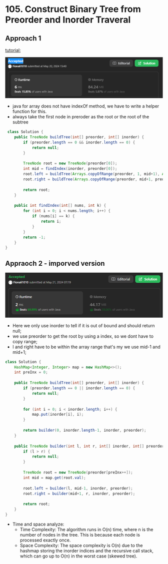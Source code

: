 # 105. Construct Binary Tree from Preorder and Inorder Traveral

## Approach 1

[tutorial](https://www.youtube.com/watch?v=ihj4IQGZ2zc&t=263s);

![alt text](image-32.png)

- java for array does not have indexOf method, we have to write a helper function for this.
- always take the first node in preroder as the root or the root of the subtree

```java
 class Solution {
    public TreeNode buildTree(int[] preorder, int[] inorder) {
        if (preorder.length == 0 && inorder.length == 0) {
            return null;
        }

        TreeNode root = new TreeNode(preorder[0]);
        int mid = findIndex(inorder, preorder[0]);
        root.left = buildTree(Arrays.copyOfRange(preorder, 1, mid+1), Arrays.copyOfRange(inorder, 0, mid));
        root.right = buildTree(Arrays.copyOfRange(preorder, mid+1, preorder.length), Arrays.copyOfRange(inorder, mid+1, inorder.length));

        return root;
    }

    public int findIndex(int[] nums, int k) {
        for (int i = 0; i < nums.length; i++) {
            if (nums[i] == k) {
                return i;
            }
        }
        return -1;
    }
}
```

## Appraoch 2 - imporved version

![alt text](image-35.png)

- Here we only use inorder to tell if it is out of bound and should return null;
- we use preorder to get the root by using a index, so we dont have to copy range; 
- l and right have to be within the array range that's my we use mid-1 and mid+1;

```java
class Solution {
    HashMap<Integer, Integer> map = new HashMap<>();
    int preInx = 0;

    public TreeNode buildTree(int[] preorder, int[] inorder) {
        if (preorder.length == 0 || inorder.length == 0) {
            return null;
        }

        for (int i = 0; i < inorder.length; i++) {
            map.put(inorder[i], i);
        } 

        return builder(0, inorder.length-1, inorder, preorder);
    }
    
    public TreeNode builder(int l, int r, int[] inorder, int[] preorder) {
        if (l > r) {
            return null;
        }

        TreeNode root = new TreeNode(preorder[preInx++]);
        int mid = map.get(root.val);

        root.left = builder(l, mid-1, inorder, preorder);
        root.right = builder(mid+1, r, inorder, preorder);

        return root;
    }
}
```
- Time and space analyze:
  - Time Complexity: The algorithm runs in O(n) time, where n is the number of nodes in the tree. This is because each node is processed exactly once.
  - Space Complexity: The space complexity is O(n) due to the hashmap storing the inorder indices and the recursive call stack, which can go up to O(n) in the worst case (skewed tree).